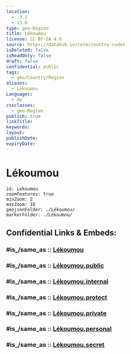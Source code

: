 ```yaml
---
location:
  - -3.1
  - 13.6
type: geo-Region
title: Lékoumou
license: CC BY-SA 4.0
source: https://datahub.io/core/country-codes
isDeleted: false
isReadOnly: false
draft: false
confidential: public
tags:
  - geo/Country/Region
aliases:
  - Lékoumou
Languages:
  - de
cssclasses:
  - geo-Region
publish: true
linkTitle:
keywords:
layout:
publishDate:
expiryDate:
---
```


# Lékoumou

```leaflet
id: Lékoumou
zoomFeatures: true 
minZoom: 2 
maxZoom: 18
geojsonFolder: ./Lékoumou/
markerFolder: ./Lékoumou/
```


## Confidential Links & Embeds: 

### #is_/same_as :: [Lékoumou](/_Standards/Earth/Continent/Africa/Africa~Central/Congo~Brazzaville/departments~Congo~Brazzaville/Lékoumou.md) 

### #is_/same_as :: [Lékoumou.public](/_public/Earth/Continent/Africa/Africa~Central/Congo~Brazzaville/departments~Congo~Brazzaville/Lékoumou.public.md) 

### #is_/same_as :: [Lékoumou.internal](/_internal/Earth/Continent/Africa/Africa~Central/Congo~Brazzaville/departments~Congo~Brazzaville/Lékoumou.internal.md) 

### #is_/same_as :: [Lékoumou.protect](/_protect/Earth/Continent/Africa/Africa~Central/Congo~Brazzaville/departments~Congo~Brazzaville/Lékoumou.protect.md) 

### #is_/same_as :: [Lékoumou.private](/_private/Earth/Continent/Africa/Africa~Central/Congo~Brazzaville/departments~Congo~Brazzaville/Lékoumou.private.md) 

### #is_/same_as :: [Lékoumou.personal](/_personal/Earth/Continent/Africa/Africa~Central/Congo~Brazzaville/departments~Congo~Brazzaville/Lékoumou.personal.md) 

### #is_/same_as :: [Lékoumou.secret](/_secret/Earth/Continent/Africa/Africa~Central/Congo~Brazzaville/departments~Congo~Brazzaville/Lékoumou.secret.md)

